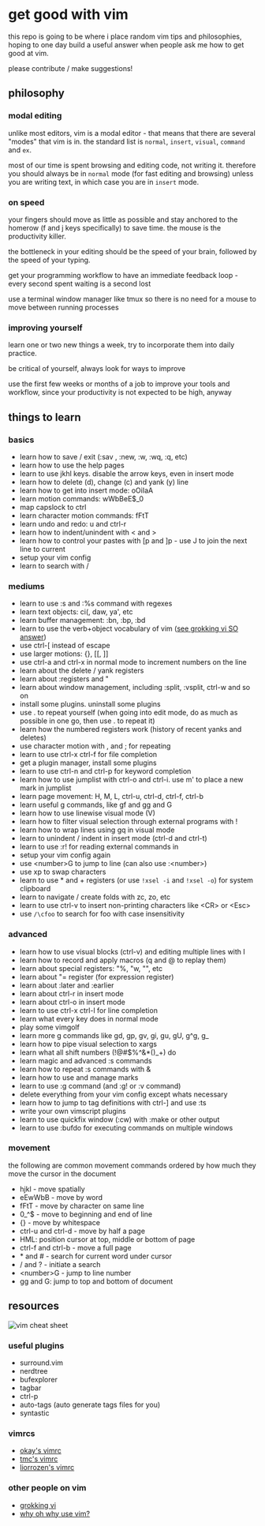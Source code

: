 # get good with vim

this repo is going to be where i place random vim tips and philosophies, hoping
to one day build a useful answer when people ask me how to get good at vim.

please contribute / make suggestions!

## philosophy

### modal editing

unlike most editors, vim is a modal editor - that means that there are several
"modes" that vim is in. the standard list is `normal`, `insert`, `visual`,
`command` and `ex`.

most of our time is spent browsing and editing code, not writing it. therefore
you should always be in `normal` mode (for fast editing and browsing) unless you
are writing text, in which case you are in `insert` mode.

### on speed

your fingers should move as little as possible and stay anchored to the homerow
(f and j keys specifically) to save time. the mouse is the productivity killer.

the bottleneck in your editing should be the speed of your brain, followed by
the speed of your typing.

get your programming workflow to have an immediate feedback loop - every second
spent waiting is a second lost

use a terminal window manager like tmux so there is no need for a mouse to move
between running processes

### improving yourself

learn one or two new things a week, try to incorporate them into daily practice.

be critical of yourself, always look for ways to improve

use the first few weeks or months of a job to improve your tools and workflow,
since your productivity is not expected to be high, anyway

## things to learn

### basics

* learn how to save / exit (:sav <filename>, :new, :w, :wq, :q, etc)
* learn how to use the help pages
* learn to use jkhl keys. disable the arrow keys, even in insert mode
* learn how to delete (d), change (c) and yank (y) line
* learn how to get into insert mode: oOiIaA
* learn motion commands: wWbBeE$_0
* map capslock to ctrl
* learn character motion commands: fFtT
* learn undo and redo: u and ctrl-r
* learn how to indent/unindent with \< and \>
* learn how to control your pastes with [p and ]p - use J to join the next line to current
* setup your vim config
* learn to search with /

### mediums

* learn to use :s and :%s command with regexes
* learn text objects: ci(, daw, ya', etc
* learn buffer management: :bn, :bp, :bd
* learn to use the verb+object vocabulary of vim ([see grokking vi SO answer](https://gist.github.com/nifl/1178878))
* use ctrl-[ instead of escape
* use larger motions: {}, [[, ]]
* use ctrl-a and ctrl-x in normal mode to increment numbers on the line
* learn about the delete / yank registers
* learn about :registers and "
* learn about window management, including :split, :vsplit, ctrl-w and so on
* install some plugins. uninstall some plugins
* use . to repeat yourself (when going into edit mode, do as much as possible in one go, then use . to repeat it)
* learn how the numbered registers work (history of recent yanks and deletes)
* use character motion with , and ; for repeating
* learn to use ctrl-x ctrl-f for file completion
* get a plugin manager, install some plugins
* learn to use ctrl-n and ctrl-p for keyword completion
* learn how to use jumplist with ctrl-o and ctrl-i. use m' to place a new mark in jumplist
* learn page movement: H, M, L, ctrl-u, ctrl-d, ctrl-f, ctrl-b
* learn useful g commands, like gf and gg and G
* learn how to use linewise visual mode (V)
* learn how to filter visual selection through external programs with !
* learn how to wrap lines using gq in visual mode
* learn to unindent / indent in insert mode (ctrl-d and ctrl-t)
* learn to use :r! for reading external commands in
* setup your vim config again
* use \<number\>G to jump to line (can also use :\<number\>)
* use xp to swap characters
* learn to use * and + registers (or use `!xsel -i` and `!xsel -o`) for system clipboard
* learn to navigate / create folds with zc, zo, etc
* learn to use ctrl-v to insert non-printing characters like \<CR\> or \<Esc\>
* use `/\cfoo` to search for foo with case insensitivity

### advanced

* learn how to use visual blocks (ctrl-v) and editing multiple lines with I
* learn how to record and apply macros (q<register> and @<register> to replay them)
* learn about special registers: "%, "w, "", etc
* learn about "= register (for expression register)
* learn about :later and :earlier
* learn about ctrl-r in insert mode
* learn about ctrl-o in insert mode
* learn to use ctrl-x ctrl-l for line completion
* learn what every key does in normal mode
* play some vimgolf
* learn more g commands like gd, gp, gv, gi, gu, gU, g^g, g_
* learn how to pipe visual selection to xargs
* learn what all shift numbers (!@#$%^&*()_+) do
* learn magic and advanced :s commands
* learn how to repeat :s commands with &
* learn how to use and manage marks
* learn to use :g command (and :g! or :v command)
* delete everything from your vim config except whats necessary
* learn how to jump to tag definitions with ctrl-] and use :ts
* write your own vimscript plugins
* learn to use quickfix window (:cw) with :make or other output
* learn to use :bufdo for executing commands on multiple windows

### movement

the following are common movement commands ordered by how much they move the
cursor in the document

* hjkl - move spatially
* eEwWbB - move by word
* fFtT - move by character on same line
* 0_^$ - move to beginning and end of line
* {} - move by whitespace
* ctrl-u and ctrl-d - move by half a page
* HML: position cursor at top, middle or bottom of page
* ctrl-f and ctrl-b - move a full page
* \* and # - search for current word under cursor
* / and ? - initiate a search
* \<number\>G - jump to line number
* gg and G: jump to top and bottom of document

## resources

![vim cheat sheet](http://www.viemu.com/vi-vim-cheat-sheet.gif)

### useful plugins

* surround.vim
* nerdtree
* bufexplorer
* tagbar
* ctrl-p
* auto-tags (auto generate tags files for you)
* syntastic


### vimrcs

* [okay's vimrc](https://github.com/okayzed/dotvim/blob/master/rc/vimrc)
* [tmc's vimrc](https://github.com/tmc/dotfiles/blob/master/.vimrc)
* [liorrozen's vimrc](https://gist.github.com/liorrozen/461db13cafe7f960c5fc)


### other people on vim

* [grokking vi](https://gist.github.com/nifl/1178878)
* [why oh why use vim?](http://www.viemu.com/a-why-vi-vim.html)
